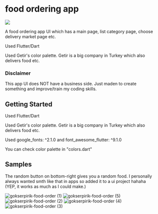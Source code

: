# food ordering app

<div "center"> <img src="https://user-images.githubusercontent.com/48176173/136657151-1ce5e2bc-c0e7-4ec3-bcd7-4da774ef06ff.jpeg"></div>

A food ordering app UI which has a main page, list category page, choose delivery market page etc.

Used Flutter/Dart

Used Getir's color palette. Getir is a big company in Turkey which also delivers food etc.

### Disclaimer
This app UI does NOT have a business side. Just maden to create something and improve/train my coding skills. 

## Getting Started

Used Flutter/Dart

Used Getir's color palette. Getir is a big company in Turkey which also delivers food etc.

Used 	google_fonts: ^2.1.0 and font_awesome_flutter: ^9.1.0

You can check color palette in "colors.dart"
 

## Samples
The random button on bottom-right gives you a random food. I personally always wanted smth like that in apps so added it to a ui project hahaha (YEP, it works as much as I could make.)

![gokserpirik-food-order (1)](https://user-images.githubusercontent.com/48176173/136657132-4f4edb02-7d7d-413d-b3f6-54e2ea241070.jpeg)
![gokserpirik-food-order (5)](https://user-images.githubusercontent.com/48176173/136657137-d26e14dd-828e-4295-aaec-456e6c96bced.jpeg)
![gokserpirik-food-order (2)](https://user-images.githubusercontent.com/48176173/136657141-66add289-8692-463d-b1c6-83d344ef5c51.jpeg)
![gokserpirik-food-order (4)](https://user-images.githubusercontent.com/48176173/136657143-049ad4e9-420f-4bda-baa6-d375d430df49.jpeg)
![gokserpirik-food-order (3)](https://user-images.githubusercontent.com/48176173/136657144-ab6bf245-6be8-4c6d-9a78-d9047c7eed33.jpeg)
